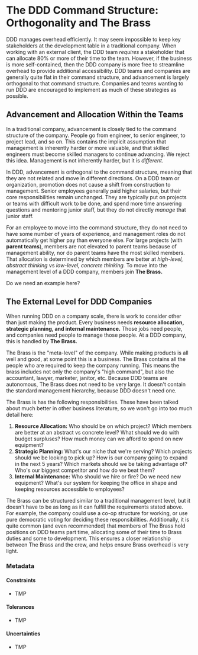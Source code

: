 # The DDD Command Structure: Orthogonality and The Brass

DDD manages overhead efficiently. It may seem impossible to keep key stakeholders at the development table in a traditional company. When working with an external client, the DDD team *requires* a stakeholder that can allocate 80% or more of their time to the team. However, if the business is more self-contained, then the DDD company is more free to streamline overhead to provide additional accessibility. DDD teams and companies are generally quite flat in their command structure, and advancement is largely orthogonal to that command structure. Companies and teams wanting to run DDD are encouraged to implement as much of these strategies as possible.

## Advancement and Allocation Within the Teams

In a traditional company, advancement is closely tied to the command structure of the company. People go from engineer, to senior engineer, to project lead, and so on. This contains the implicit assumption that management is inherently harder or more valuable, and that skilled engineers must become skilled managers to continue advancing. We reject this idea. Management is not inherently harder, but it is *different.*

In DDD, advancement is orthogonal to the command structure, meaning that they are not related and move in different directions. On a DDD team or organization, promotion does not cause a shift from construction to management. Senior employees generally paid higher salaries, but their core responsibilities remain unchanged. They are typically put on projects or teams with difficult work to be done, and spend more time answering questions and mentoring junior staff, but they do not directly *manage* that junior staff.

For an employee to move into the command structure, they do not need to have some number of years of experience, and management roles do not automatically get higher pay than everyone else. For large projects (with **parent teams**), members are not elevated to parent teams because of management ability, nor do parent teams have the most skilled members. That allocation is determined by which members are better at *high-level, abstract thinking* vs *low-level, concrete thinking.* To move into the management level of a DDD company, members join **The Brass.**

Do we need an example here?

## The External Level for DDD Companies

When running DDD on a company scale, there is work to consider other than just making the product. Every business needs **resource allocation, strategic planning, and internal maintenance.** Those jobs need people, and companies need people to manage those people. At a DDD company, this is handled by **The Brass.**

The Brass is the "meta-level" of the company. While making products is all well and good, at some point this is a business. The Brass contains all the people who are required to keep the company running. This means the brass includes not only the company's "high command", but also the accountant, lawyer, marketer, janitor, etc. Because DDD teams are autonomous, The Brass does not need to be very large. It doesn't contain the standard management hierarchy, because DDD doesn't need one.

The Brass is has the following responsibilities. These have been talked about much better in other business literature, so we won't go into too much detail here:
1. **Resource Allocation:** Who should be on which project? Which members are better at an abstract vs concrete level? What should we do with budget surpluses? How much money can we afford to spend on new equipment?
1. **Strategic Planning:** What's our niche that we're serving? Which projects should we be looking to pick up? How is our company going to expand in the next 5 years? Which markets should we be taking advantage of? Who's our biggest competitor and how do we beat them?
1. **Internal Maintenance:** Who should we hire or fire? Do we need new equipment? What's our system for keeping the office in shape and keeping resources accessible to employees?

The Brass can be structured similar to a traditional management level, but it doesn't have to be as long as it can fulfill the requirements stated above. For example, the company could use a co-op structure for working, or use pure democratic voting for deciding these responsibilities. Additionally, it is quite common (and even recommended) that members of The Brass hold positions on DDD teams part time, allocating some of their time to Brass duties and some to development. This ensures a closer relationship between The Brass and the crew, and helps ensure Brass overhead is very light.

### Metadata

#### Constraints

- TMP

#### Tolerances

- TMP

#### Uncertainties

- TMP